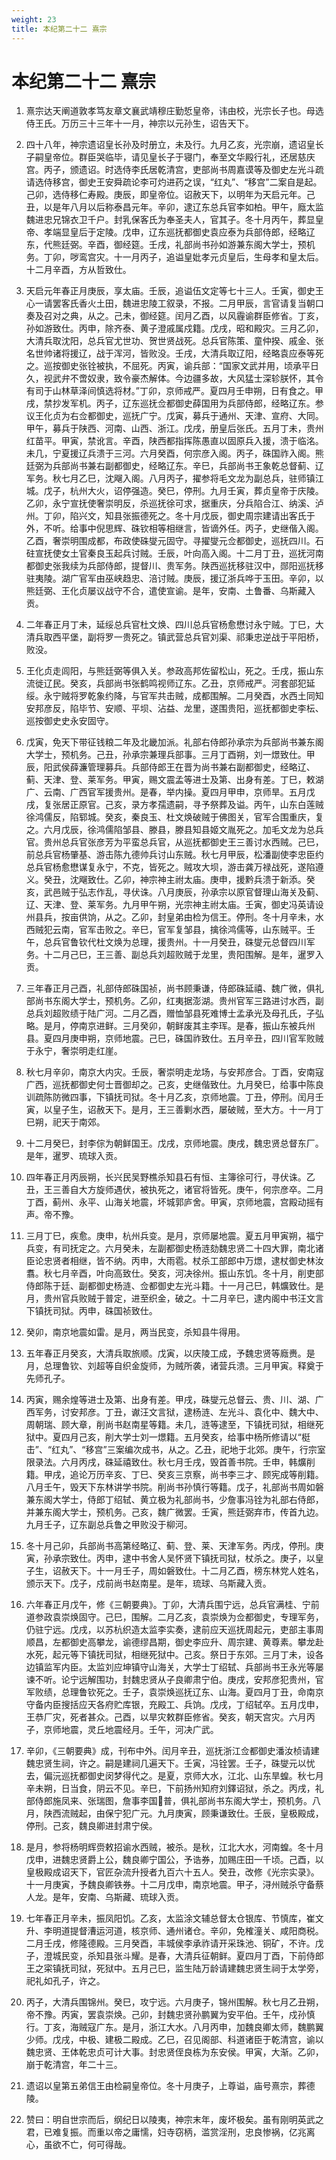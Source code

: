 ```yaml
---
weight: 23
title: 本纪第二十二 熹宗
---
```


# 本纪第二十二 熹宗

1. <span id="本纪第二十二_熹宗-1"></span>
熹宗达天阐道敦孝笃友章文襄武靖穆庄勤悊皇帝，讳由校，光宗长子也。母选侍王氏。万历三十三年十一月，神宗以元孙生，诏告天下。

2. <span id="本纪第二十二_熹宗-2"></span>
四十八年，神宗遗诏皇长孙及时册立，未及行。九月乙亥，光宗崩，遗诏皇长子嗣皇帝位。群臣哭临毕，请见皇长子于寝门，奉至文华殿行礼，还居慈庆宫。丙子，颁遗诏。时选侍李氏居乾清宫，吏部尚书周嘉谟等及御史左光斗疏请选侍移宫，御史王安舜疏论李可灼进药之误，“红丸”、“移宫”二案自是起。己卯，选侍移仁寿殿。庚辰，即皇帝位。诏赦天下，以明年为天启元年。己丑，以是年八月以后称泰昌元年。辛卯，逮辽东总兵官李如柏。甲午，廕太监魏进忠兄锦衣卫千户。封乳保客氏为奉圣夫人，官其子。冬十月丙午，葬显皇帝、孝端显皇后于定陵。戊申，辽东巡抚都御史袁应泰为兵部侍郎，经略辽东，代熊廷弼。辛酉，御经筵。壬戌，礼部尚书孙如游兼东阁大学士，预机务。丁卯，哕鸾宫灾。十一月丙子，追谥皇妣孝元贞皇后，生母孝和皇太后。十二月辛酉，方从哲致仕。

3. <span id="本纪第二十二_熹宗-3"></span>
天启元年春正月庚辰，享太庙。壬辰，追谥伍文定等七十三人。壬寅，御史王心一请罢客氏香火土田，魏进忠陵工叙录，不报。二月甲辰，言官请复当朝口奏及召对之典，从之。己未，御经筵。闰月乙酉，以风霾谕群臣修省。丁亥，孙如游致仕。丙申，除齐泰、黄子澄戚属戍籍。戊戌，昭和殿灾。三月乙卯，大清兵取沈阳，总兵官尤世功、贺世贤战死。总兵官陈策、童仲揆、戚金、张名世帅诸将援辽，战于浑河，皆败没。壬戌，大清兵取辽阳，经略袁应泰等死之。巡按御史张铨被执，不屈死。丙寅，谕兵部：“国家文武并用，顷承平日久，视武弁不啻奴隶，致令豪杰解体。今边疆多故，大风猛士深轸朕怀，其令有司于山林草泽间慎选将材。”丁卯，京师戒严。夏四月壬申朔，日有食之。甲戌，禁抄发军机。丙子，辽东巡抚佥都御史薛国用为兵部侍郎，经略辽东。参议王化贞为右佥都御史，巡抚广宁。戊寅，募兵于通州、天津、宣府、大同。甲午，募兵于陕西、河南、山西、浙江。戊戌，册皇后张氏。五月丁未，贵州红苗平。甲寅，禁讹言。辛酉，陕西都指挥陈愚直以固原兵入援，溃于临洺。未几，宁夏援辽兵溃于三河。六月癸酉，何宗彦入阁。丙子，硃国祚入阁。熊廷弼为兵部尚书兼右副都御史，经略辽东。辛巳，兵部尚书王象乾总督蓟、辽军务。秋七月乙巳，沈飗入阁。八月丙子，擢参将毛文龙为副总兵，驻师镇江城。戊子，杭州大火，诏停强造。癸巳，停刑。九月壬寅，葬贞皇帝于庆陵。乙卯，永宁宣抚使奢崇明反，杀巡抚徐可求，据重庆，分兵陷合江、纳溪、泸州。丁卯，陷兴文，知县张振德死之。冬十月戊辰，御史周宗建请出客氏于外，不听。给事中倪思辉、硃钦相等相继言，皆谪外任。丙子，史继偕入阁。乙酉，奢崇明围成都，布政使硃燮元固守。寻擢燮元佥都御史，巡抚四川。石砫宣抚使女土官秦良玉起兵讨贼。壬辰，叶向高入阁。十二月丁丑，巡抚河南都御史张我续为兵部侍郎，提督川、贵军务。陕西巡抚移驻汉中，郧阳巡抚移驻夷陵。湖广官军由巫峡趋忠、涪讨贼。庚辰，援辽浙兵哗于玉田。辛卯，以熊廷弼、王化贞屡议战守不合，遣使宣谕。是年，安南、土鲁番、乌斯藏入贡。

4. <span id="本纪第二十二_熹宗-4"></span>
二年春正月丁未，延绥总兵官杜文焕、四川总兵官杨愈懋讨永宁贼。丁巳，大清兵取西平堡，副将罗一贵死之。镇武营总兵官刘渠、祁秉忠逆战于平阳桥，败没。

5. <span id="本纪第二十二_熹宗-5"></span>
王化贞走闾阳，与熊廷弼等俱入关。参政高邦佐留松山，死之。壬戌，振山东流徙辽民。癸亥，兵部尚书张鹤鸣视师辽东。乙丑，京师戒严。河套部犯延绥。永宁贼将罗乾象约降，与官军共击贼，成都围解。二月癸酉，水西土同知安邦彦反，陷毕节、安顺、平坝、沾益、龙里，遂围贵阳，巡抚都御史李枟、巡按御史史永安固守。

6. <span id="本纪第二十二_熹宗-6"></span>
戊寅，免天下带征钱粮二年及北畿加派。礼部右侍郎孙承宗为兵部尚书兼东阁大学士，预机务。己丑，孙承宗兼理兵部事。三月丁酉朔，刘一燝致仕。甲辰，阳武侯薛濂管理募兵。兵部侍郎王在晋为尚书兼右副都御史，经略辽、蓟、天津、登、莱军务。甲寅，赐文震孟等进士及第、出身有差。丁巳，敕湖广、云南、广西官军援贵州。是春，举内操。夏四月甲申，京师旱。五月戊戌，复张居正原官。己亥，录方孝孺遗嗣，寻予祭葬及谥。丙午，山东白莲贼徐鸿儒反，陷郓城。癸亥，秦良玉、杜文焕破贼于佛图关，官军合围重庆，复之。六月戊辰，徐鸿儒陷邹县、滕县，滕县知县姬文胤死之。加毛文龙为总兵官。贵州总兵官张彦芳为平蛮总兵官，从巡抚都御史王三善讨水西贼。己巳，前总兵官杨肇基、游击陈九德帅兵讨山东贼。秋七月甲辰，松潘副使李忠臣约总兵官杨愈懋谋复永宁，不克，皆死之。贼攻大坝，游击龚万禄战死，遂陷遵义。癸丑，沈飗致仕。乙卯，神宗神主祔太庙。庚申，援黔兵溃于新添。癸亥，武邑贼于弘志作乱，寻伏诛。八月庚辰，孙承宗以原官督理山海关及蓟、辽、天津、登、莱军务。九月甲午朔，光宗神主祔太庙。壬寅，御史冯英请设州县兵，按亩供饷，从之。乙卯，封皇弟由检为信王。停刑。冬十月辛未，水西贼犯云南，官军击败之。辛巳，官军复邹县，擒徐鸿儒等，山东贼平。壬午，总兵官鲁钦代杜文焕为总理，援贵州。十一月癸丑，硃燮元总督四川军务。十二月己巳，王三善、副总兵刘超败贼于龙里，贵阳围解。是年，暹罗入贡。

7. <span id="本纪第二十二_熹宗-7"></span>
三年春正月己酉，礼部侍郎硃国祯，尚书顾秉谦，侍郎硃延禧、魏广微，俱礼部尚书东阁大学士，预机务。乙卯，红夷据澎湖。贵州官军三路进讨水西，副总兵刘超败绩于陆广河。二月乙酉，赠恤邹县死难博士孟承光及母孔氏，子弘略。是月，停南京进鲜。三月癸卯，朝鲜废其主李珲。是春，振山东被兵州县。夏四月庚申朔，京师地震。己巳，硃国祚致仕。五月辛丑，四川官军败贼于永宁，奢崇明走红崖。

8. <span id="本纪第二十二_熹宗-8"></span>
秋七月辛卯，南京大内灾。壬辰，奢崇明走龙场，与安邦彦合。丁酉，安南寇广西，巡抚都御史何士晋御却之。己亥，史继偕致仕。九月癸巳，给事中陈良训疏陈防微四事，下镇抚司狱。冬十月乙亥，京师地震。丁丑，停刑。闰月壬寅，以皇子生，诏赦天下。是月，王三善剿水西，屡破贼，至大方。十一月丁巳朔，祀天于南郊。

9. <span id="本纪第二十二_熹宗-9"></span>
十二月癸巳，封李倧为朝鲜国王。戊戌，京师地震。庚戌，魏忠贤总督东厂。是年，暹罗、琉球入贡。

10. <span id="本纪第二十二_熹宗-10"></span>
四年春正月丙辰朔，长兴民吴野樵杀知县石有恒、主簿徐可行，寻伏诛。乙丑，王三善自大方旋师遇伏，被执死之，诸官将皆死。庚午，何宗彦卒。二月丁酉，蓟州、永平、山海关地震，坏城郭庐舍。甲寅，京师地震，宫殿动摇有声。帝不豫。

11. <span id="本纪第二十二_熹宗-11"></span>
三月丁巳，疾愈。庚申，杭州兵变。是月，京师屡地震。夏五月甲寅朔，福宁兵变，有司抚定之。六月癸未，左副都御史杨涟劾魏忠贤二十四大罪，南北诸臣论忠贤者相继，皆不纳。丙申，大雨雹。杖杀工部郎中万燝，逮杖御史林汝翥。秋七月辛酉，叶向高致仕。癸亥，河决徐州。振山东饥。冬十月，削吏部侍郎陈于廷、副都御史杨涟、佥都御史左光斗籍。十一月己巳，韩爌致仕。是月，贵州官兵败贼于普定，进至织金，破之。十二月辛巳，逮内阁中书汪文言下镇抚司狱。丙申，硃国祯致仕。

12. <span id="本纪第二十二_熹宗-12"></span>
癸卯，南京地震如雷。是月，两当民变，杀知县牛得用。

13. <span id="本纪第二十二_熹宗-13"></span>
五年春正月癸亥，大清兵取旅顺。戊寅，以庆陵工成，予魏忠贤等廕赉。是月，总理鲁钦、刘超等自织金旋师，为贼所袭，诸营兵溃。三月甲寅。释奠于先师孔子。

14. <span id="本纪第二十二_熹宗-14"></span>
丙寅，赐余煌等进士及第、出身有差。甲戌，硃燮元总督云、贵、川、湖、广西军务，讨安邦彦。丁丑，谳汪文言狱，逮杨涟、左光斗、袁化中、魏大中、周朝瑞、顾大章，削尚书赵南星等籍。未几，涟等逮至，下镇抚司狱，相继死狱中。夏四月己亥，削大学士刘一燝籍。五月癸亥，给事中杨所修请以“梃击”、“红丸”、“移宫”三案编次成书，从之。乙丑，祀地于北郊。庚午，行宗室限录法。六月丙戌，硃延禧致仕。秋七月壬戌，毁首善书院。壬申，韩爌削籍。甲戌，追论万历辛亥、丁巳、癸亥三京察，尚书李三才、顾宪成等削籍。八月壬午，毁天下东林讲学书院。削尚书孙慎行等籍。戊子，礼部尚书周如磐兼东阁大学士，侍郎丁绍轼、黄立极为礼部尚书，少詹事冯铨为礼部右侍郎，并兼东阁大学士，预机务。己亥，魏广微罢。壬寅，熊廷弼弃市，传首九边。九月壬子，辽东副总兵鲁之甲败没于柳河。

15. <span id="本纪第二十二_熹宗-15"></span>
冬十月己卯，兵部尚书高第经略辽、蓟、登、莱、天津军务。丙戌，停刑。庚寅，孙承宗致仕。丙申，逮中书舍人吴怀贤下镇抚司狱，杖杀之。庚子，以皇子生，诏赦天下。十一月壬子，周如磐致仕。十二月乙酉，榜东林党人姓名，颁示天下。戊子，戍前尚书赵南星。是年，琉球、乌斯藏入贡。

16. <span id="本纪第二十二_熹宗-16"></span>
六年春正月戊午，修《三朝要典》。丁卯，大清兵围宁远，总兵官满桂、宁前道参政袁崇焕固守。己巳，围解。二月乙亥，袁崇焕为佥都御史，专理军务，仍驻宁远。戊戌，以苏杭织造太监李实奏，逮前应天巡抚周起元，吏部主事周顺昌，左都御史高攀龙，谕德缪昌期，御史李应升、周宗建、黄尊素。攀龙赴水死，起元等下镇抚司狱，相继死狱中。己亥。祭日于东郊。三月丁未，设各边镇监军内臣。太监刘应坤镇守山海关，大学士丁绍轼、兵部尚书王永光等屡谏不听。论宁远解围功，封魏忠贤从子良卿肃宁伯。庚戌，安邦彦犯贵州，官军败绩，总理鲁钦死之。壬子，袁崇焕巡抚辽东、山海。夏四月丁丑，命南京守备内臣搜括应天各府贮库银，充殿工、兵饷。戊戌，丁绍轼卒。五月戊申，王恭厂灾，死者甚众。己酉，以旱灾敕群臣修省。癸亥，朝天宫灾。六月丙子，京师地震，灵丘地震经月。壬午，河决广武。

17. <span id="本纪第二十二_熹宗-17"></span>
辛卯，《三朝要典》成，刊布中外。闰月辛丑，巡抚浙江佥都御史潘汝桢请建魏忠贤生祠，许之。嗣是建祠几遍天下。壬寅，冯铨罢。壬子，硃燮元以忧去，偏沅巡抚都御史闵梦得代之。是夏，京师大水，江北、山东旱蝗。秋七月辛未朔，日当食，阴云不见。辛巳，下前扬州知府刘鐸诏狱，杀之。丙戌，礼部侍郎施凤来、张瑞图，詹事李国普，俱礼部尚书东阁大学士，预机务。八月，陕西流贼起，由保宁犯广元。九月庚寅，顾秉谦致仕。壬辰，皇极殿成，停刑。己亥，魏良卿进封肃宁侯。

18. <span id="本纪第二十二_熹宗-18"></span>
是月，参将杨明辉赍敕招谕水西贼，被杀。是秋，江北大水，河南蝗。冬十月戊申，进魏忠贤爵上公，魏良卿宁国公，予诰券，加赐庄田一千顷。己酉，以皇极殿成诏天下，官匠杂流升授者九百六十五人。癸丑，改修《光宗实录》。十一月庚寅，予魏良卿铁券。十二月戊申，南京地震。甲子，浔州贼杀守备蔡人龙。是年，安南、乌斯藏、琉球入贡。

19. <span id="本纪第二十二_熹宗-19"></span>
七年春正月辛未，振凤阳饥。乙亥，太监涂文辅总督太仓银库、节慎库，崔文升、李明道提督漕运河道，核京师、通州诸仓。辛卯，免榷潼关、咸阳商税。二月壬戌，修隆德殿。三月癸酉，丰城侯李承祚请开采珠池、铜矿，不许。戊子，澄城民变，杀知县张斗耀。是春，大清兵征朝鲜。夏四月丁酉，下前侍郎王之寀镇抚司狱，死狱中。五月己巳，监生陆万龄请建魏忠贤生祠于太学旁，祀礼如孔子，许之。

20. <span id="本纪第二十二_熹宗-20"></span>
丙子，大清兵围锦州。癸巳，攻宁远。六月庚子，锦州围解。秋七月乙丑朔，帝不豫。丙寅，罢袁崇焕。己卯，封魏忠贤孙鹏翼为安平伯。壬午，戍孙慎行。丁亥，海贼寇广东。是月，浙江大水。八月丙申，加魏良卿太师，魏鹏翼少师。戊戌，中极、建极二殿成。乙巳，召见阁部、科道诸臣于乾清宫，谕以魏忠贤、王体乾忠贞可计大事。封忠贤侄良栋为东安侯。甲寅，大渐。乙卯，崩于乾清宫，年二十三。

21. <span id="本纪第二十二_熹宗-21"></span>
遗诏以皇第五弟信王由检嗣皇帝位。冬十月庚子，上尊谥，庙号熹宗，葬德陵。

22. <span id="本纪第二十二_熹宗-22"></span>
赞曰：明自世宗而后，纲纪日以陵夷，神宗末年，废坏极矣。虽有刚明英武之君，已难复振。而重以帝之庸懦，妇寺窃柄，滥赏淫刑，忠良惨祸，亿兆离心，虽欲不亡，何可得哉。
